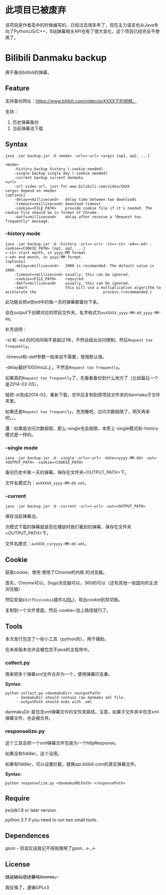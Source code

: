 # 此项目已被废弃

该项目是作者高中的时候编写的，已经过去很多年了，现在主力语言也从Java专向了Python/JS/C++，B站弹幕相关API也有了很大变化，这个项目已经完全不使用了。

# Bilibili Danmaku backup

用于备份bilibili的弹幕。

## Feature

支持备份网址：https://www.bilibili.com/video/avXXXX下的视频。

支持：

1. 历史弹幕备份
2. 当前弹幕池下载



## Syntax

```shell
java -jar backup.jar -b <mode> -url=<-url> <args> [op1, op2, ...]

<mode>
	-history backup history (-cookie needed)
	-single backup single day (-cookie needed)
	-current backup current danmaku
<url>
	-url video url, just for www.bilibili.com/video/XXXX
<args> depend on <mode>
[options]
	-delay=<millisecond>   delay time between two downloads
	-timeout=<millisecond> download timeout
	-cookie=<FILE_PATH>    provide cookie file if it's needed. The cookie file should be in format of Chrome.
    -datf=<millisecond>    delay after receive a "Request too frequently" message.
```

### -history mode

```shell
java -jar backup.jar -b -history -url=<-url> -st=<-st> -ed=<-ed> -cookie=<COOKIE_PATH> [op1, op2, ...]
<-st> start month, in yyyy-MM format.
<-ed> end month, in yyyy-MM format.
[options]
	-delay=<millisecond>   2000 is recomanded. The default value is 1000.
	-timeout=<millisecond> usually, this can be ignored.
	-cookie=<FILE_PATH>    required.
	-datf=<millisecond>    usually, this can be ignored.
	-smart 				   this will use a multiplication algorithm to accelerate the                    		   process.(recommanded.)
```

此功能会把st到ed中的每一天的弹幕都备份下来。

会在output下创建对应的项目文件夹，名字格式为`avXXXXX_yyyy-MM-dd_yyyy-MM-dd`。

补充说明：

-st 和 -ed 的时间间隔不易超过1年，不然会超出访问限制，然后`Request too frequently`。

-timeout和-datf参数一般来说不需要，使用默认值。

-delay最好1000ms以上，不然会`Request too frequently`。

如果真的`Request too frequently`了，先看看备份到什么地方了（比如最后一个是2014-02-05），

就把-st改成2014-02，重新下载，完毕后复制到原项目文件夹的danmaku子文件夹里。

如果还是`Request too frequently`，洗洗睡吧，访问次数超限了，明天再来吧。。。

**注**：如果是访问次数超限，那么-single也会超限，本质上-single模式和-history模式是一样的。



### -single mode

```shell
java -jar backup.jar -b -single -url=<-url> -date=<yyyy-MM-dd> -out=<OUTPUT_PATH> -cookie=<COOKIE_PATH>
```

备份历史中某一天的弹幕，保存在文件夹\<OUTPUT_PATH>下。

文件名模式为：`avXXXXX_yyyy-MM-dd.xml`。



### -current

```shell
java -jar backup.jar -b -current -url=<-url> -out=<OUTPUT_PATH>
```

保存当前弹幕池。

次模式下载的弹幕就是现在播放时我们看到的弹幕，保存在文件夹\<OUTPUT_PATH>下。

文件名模式：`avXXXX_curyyyy-MM-dd.xml`。



## Cookie

获取cookie，使用 使用了Chrome的内核 的浏览器。

首先，Chrome可以，Sogo浏览器可以，360的可以（还有其他一些国内的主流浏览器）

然后安装`EditThisCookie`插件([URL](http://www.editthiscookie.com/))，导出cookie到剪切板。

复制到一个文件里面，然后-cookie=加上路径就行了。



## Tools

本次发行包含了一些小工具（python的）。用于辅助。

在未来版本也许会被包含于java的主程序中。

### collect.py

用来把多个弹幕xml文件合并为一个，使用弹幕ID去重。

**Syntax:**

```shell
python collect.py <danmakuDir> <outputPath>
	 - danmakuDir should contain raw danmaku xml file.
	 - outputPath should ends with .xml
```

danmakuDir 是包含xml弹幕文件的文件夹路径。注意，如果子文件夹中包含xml弹幕文件，也会被合并。



### responselize.py

这个工具会把一个xml弹幕文件包装为一个httpResponse。

如果没有fiddler，这个没用。

如果有fiddler，可以设置拦截，替换api.bilibili.com的真实弹幕文件。

**Syntax:**

```shell
python responselize.py <danmakuXMLPath> <responsePath>
```



## Require

jre/jdk1.8 or later version.

python 3.7 if you need to run two small tools. 



## Dependences

gson - 但说实话我记不得我哪用了gson...<-_<-



## License

~~就这破玩意还要啥license。~~

我反悔了，遵循GPLv3

